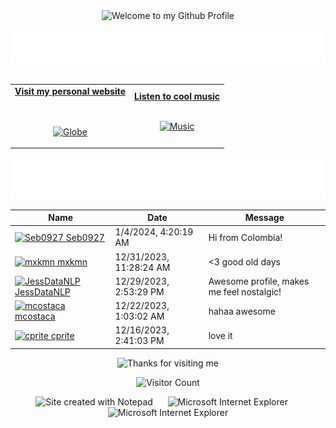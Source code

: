 <!-- "Hero" Header -->
<div align="center">
  <img src="https://github.com/BrunnerLivio/brunnerlivio/blob/master/images/welcome.png?raw=true" style="max-width: 100%;" alt="Welcome to my Github Profile" />
  <br />
  <br />
  <img height="50" alt="My Name is Livio and I like Node.js" src="images/personal_note.svg" />
  <br />
  <br />

</div>

<!-- Social -->
<table width="100%" align="center">
<tr>
<td align="center">
<a href="https://brunnerliv.io">
<strong>Visit my personal website </strong>
<br />
<br />
<br />

<p>

<img alt="Globe" height="80" src="images/globe.gif">
</a>
</p>

</td>


<td align="center">
<a href="https://www.youtube.com/watch?v=3YxaaGgTQYM&ab_channel=EvanescenceVEVO">
<strong>Listen to cool music</strong>
<br />
<br />


<p>
<img height="100" alt="Music" src="images/music.gif"> 
</a>
</p>

</td>
</tr>
</table>

<div align="center">
<a href="https://github.com/BrunnerLivio/brunnerlivio/issues/62#issuecomment-new"><img src="images/guestbook.svg"></a> 
</div>

<!-- Guestbook -->
| Name | Date | Message |
|---|---|---|
| <a href="https://github.com/Seb0927"><img width="24" src="https://avatars.githubusercontent.com/u/83418390?s=24&u=98d377ec72ba313284a5831813150d99fac110d4&v=4" alt="Seb0927" /> Seb0927</a> |1/4/2024, 4:20:19 AM|Hi from Colombia!|
| <a href="https://github.com/mxkmn"><img width="24" src="https://avatars.githubusercontent.com/u/75564533?s=24&u=211dc75e7e4c4d4dbde1902bdde7e0bf6c399c97&v=4" alt="mxkmn" /> mxkmn</a> |12/31/2023, 11:28:24 AM|<3 good old days|
| <a href="https://github.com/JessDataNLP"><img width="24" src="https://avatars.githubusercontent.com/u/58152169?s=24&u=12bd1396752b64573fc6e902bfde385a8b5e6a5e&v=4" alt="JessDataNLP" /> JessDataNLP</a> |12/29/2023, 2:53:29 PM|Awesome profile, makes me feel nostalgic!|
| <a href="https://github.com/mcostaca"><img width="24" src="https://avatars.githubusercontent.com/u/57239658?s=24&u=d0081ef8328e9f464a1f66090a112b293b99672f&v=4" alt="mcostaca" /> mcostaca</a> |12/22/2023, 1:03:02 AM|hahaa awesome|
| <a href="https://github.com/cprite"><img width="24" src="https://avatars.githubusercontent.com/u/98195072?s=24&u=7147648a067aa818a7c36b8905e59d9d41197571&v=4" alt="cprite" /> cprite</a> |12/16/2023, 2:41:03 PM|love it|
<!-- /Guestbook -->

<!-- Footer -->

<div align="center">

<img height="120" alt="Thanks for visiting me" width="100%" src="https://raw.githubusercontent.com/BrunnerLivio/brunnerlivio/master/images/marquee.svg" />
<br />

![Visitor Count](https://profile-counter.glitch.me/brunnerlivio/count.svg)


<img src="https://raw.githubusercontent.com/BrunnerLivio/brunnerlivio/master/images/notepad.gif" alt="Site created with Notepad" height="30" />
<!-- "margin-right: whatever;" -->
<span>&nbsp;&nbsp;&nbsp;&nbsp;</span>  
<img src="https://raw.githubusercontent.com/BrunnerLivio/brunnerlivio/master/images/ie_logo.gif" alt="Microsoft Internet Explorer" />
<span>&nbsp;&nbsp;&nbsp;&nbsp;</span>  
<img src="https://raw.githubusercontent.com/BrunnerLivio/brunnerlivio/master/images/noframes.gif" alt="Microsoft Internet Explorer" />

</div>
